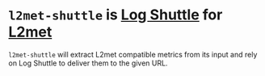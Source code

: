 # `l2met-shuttle` is [Log Shuttle][log-shuttle] for [L2met][l2met]

`l2met-shuttle` will extract L2met compatible metrics from its input and rely on Log Shuttle to deliver them to the given URL.

[l2met]: https://github.com/ryandotsmith/l2met
[log-shuttle]: https://github.com/heroku/log-shuttle
